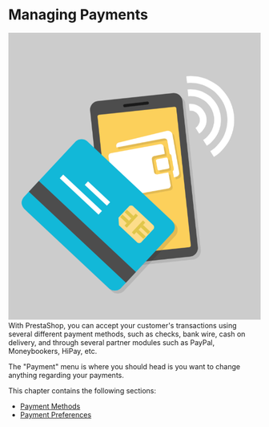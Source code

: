 # Managing Payments

![](../../../.gitbook/assets/51839930%20%281%29.png)With PrestaShop, you can accept your customer's transactions using several different payment methods, such as checks, bank wire, cash on delivery, and through several partner modules such as PayPal, Moneybookers, HiPay, etc.

The "Payment" menu is where you should head is you want to change anything regarding your payments. 

This chapter contains the following sections:

* [Payment Methods](payment-methods.md)
* [Payment Preferences](payment-preferences.md)

